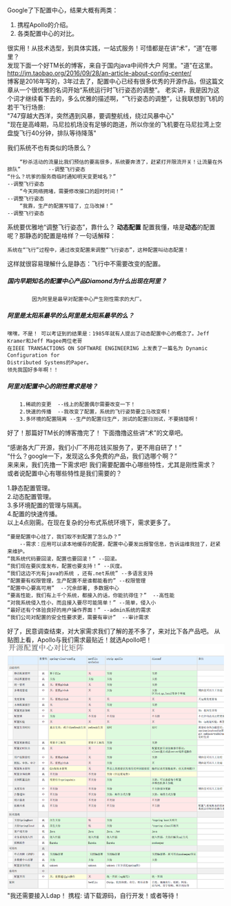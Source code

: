 Google了下配置中心，结果大概有两类：   
1. 携程Apollo的介绍。    
2. 各类配置中心的对比。   

很实用！从技术选型，到具体实践，一站式服务！可惜都是在讲“术”，“道”在哪里？   
发现下面一个好TM长的博客，来自于国内java中间件大户 阿里。"道"在这里。   
http://jm.taobao.org/2016/09/28/an-article-about-config-center/    
博客是2016年写的，3年过去了，配置中心已经有很多优秀的开源作品，但这篇文章从一个很优雅的名词开始“系统运行时飞行姿态的调整”。
老实讲，我是因为这个词才继续看下去的，多么优雅的描述啊，“飞行姿态的调整”，让我联想到飞机的若干飞行场景:    
   "747穿越大西洋，突然遇到风暴，要调整航线，绕过风暴中心"    
   "现在是高峰期，马尼拉机场没有足够的跑道，所以你坐的飞机要在马尼拉湾上空盘旋飞行40分钟，排队等待降落"

我们系统不也有类似的场景么？
		
		“秒杀活动的流量比我们预估的要高很多，系统要奔溃了，赶紧打开限流开关！让流量在外排队”         --调整飞行姿态
  	“什么？坑爹的服务商临时通知明天变更域名？”                                            --调整飞行姿态
		“今天网络拥堵，需要修改接口的超时时间！”                                              --调整飞行姿态
		“我靠，生产的配置写错了，立马改掉！”                                                 --调整飞行姿态

系统要优雅地“调整飞行姿态”，靠什么？ **动态配置**
配置我懂，啥是**动态**的配置呢？那静态的配置是啥样？一句话解释：   
    
    系统在“飞行”过程中，通过改变配置来调整“飞行姿态”，这种配置叫动态配置！   

这样就很容易理解什么是静态：飞行中不需要改变的配置。

#####  国内早期知名的配置中心产品Diamond为什么出现在阿里？
			因为阿里是最早对配置中心产生刚性需求的大厂。
##### 阿里是太阳系最早的么阿里是太阳系最早的么？ 
    嘿嘿，不是！ 可以考证到的结果是：1985年就有人提出了动态配置中心的概念了。Jeff Kramer和Jeff Magee两位老哥
    在IEEE TRANSACTIONS ON SOFTWARE ENGINEERING 上发表了一篇名为 Dynamic Configuration for 
    Distributed Systems的Paper。
    领先我国好多年啊！！

##### 阿里对配置中心的刚性需求是啥？
		1.稀疏的变更  --线上的配置偶尔需要改变一下！
		2.快速的传播  --我改变了配置，系统的飞行姿势要立马改变啊！
		3.多环境的配置隔离 --生产的配置归生产，测试的配置归测试，不要搞错啊！

好了！那篇好TM长的博客撸完了！
下面撸撸这些讲“术”的文章吧。

“感谢各大厂开源，我们小厂不用花钱买服务了，更不用自研了！”   
“什么？google一下，发现这么多免费的产品，我们选哪个啊？”   
来来来，我们先撸一下需求吧! 我们需要配置中心哪些特性，尤其是刚性需求？   
或者说配置中心有哪些特性是我们需要的？   

1.静态配置管理。   
2.动态配置管理。   
3.多环境配置的管理与隔离。   
4.配置的快速传播。   
以上4点刚需。在现在复杂的分布式系统环境下，需求更多了。   

	“要是配置中心挂了，我们取不到配置了怎么办？”   
		--需求：应用可以读本地缓存的配置，配置中心要发出报警信息，告诉运维我挂了，赶紧来维护。
	“我系统代码要回滚，配置也要回滚！” --回滚。
	“我们现在要灰度发布，配置也要支持！” --灰度。
	“我们这边不光有java的系统 ，还有.net系统” --多语言支持
	“配置要有权限管理，生产配置不是谁都能看的” --权限管理
	“配置中心要高可用”  --冗余部署, 多数据中心
	“要高性能，我们有上千个系统，都接入的话，你能抗得住？”  --高性能
	“对我系统侵入性小，而且接入要尽可能简单！” --简单，侵入小
	“最好还有个体验良好的用户操作界面！” --admin系统的需求
	“我们公司对配置的安全性要求更，需要有审计”  --审计需求
	 
好了，民意调查结束，对大家需求我们了解的差不多了，来对比下各产品吧。
从贴图上看，Apollo与我们需求最贴近！就选Apollo吧！
[![横向对比](https://github.com/flysnow911/DailySpringFrameWork/blob/master/doc/1514121668514028415%20(1).png "横向对比")](https://github.com/flysnow911/DailySpringFrameWork/blob/master/doc/1514121668514028415%20(1).png "横向对比")
     "我还需要接入Ldap！ 携程: 请下载源码，自行开发！或者等待！
